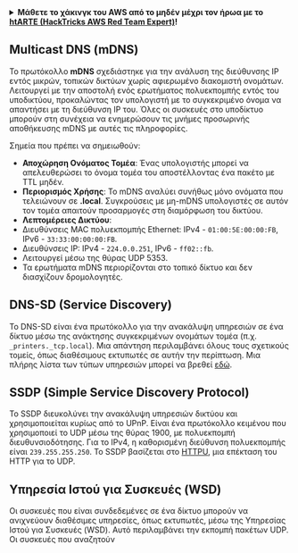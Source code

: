 <details>

<summary><strong>Μάθετε το χάκινγκ του AWS από το μηδέν μέχρι τον ήρωα με το</strong> <a href="https://training.hacktricks.xyz/courses/arte"><strong>htARTE (HackTricks AWS Red Team Expert)</strong></a><strong>!</strong></summary>

Άλλοι τρόποι για να υποστηρίξετε το HackTricks:

* Εάν θέλετε να δείτε την **εταιρεία σας να διαφημίζεται στο HackTricks** ή να **κατεβάσετε το HackTricks σε μορφή PDF** ελέγξτε τα [**ΣΧΕΔΙΑ ΣΥΝΔΡΟΜΗΣ**](https://github.com/sponsors/carlospolop)!
* Αποκτήστε το [**επίσημο PEASS & HackTricks swag**](https://peass.creator-spring.com)
* Ανακαλύψτε [**την Οικογένεια PEASS**](https://opensea.io/collection/the-peass-family), τη συλλογή μας από αποκλειστικά [**NFTs**](https://opensea.io/collection/the-peass-family)
* **Εγγραφείτε στη** 💬 [**ομάδα Discord**](https://discord.gg/hRep4RUj7f) ή στη [**ομάδα telegram**](https://t.me/peass) ή **ακολουθήστε** μας στο **Twitter** 🐦 [**@hacktricks_live**](https://twitter.com/hacktricks_live)**.**
* **Μοιραστείτε τα χάκινγκ κόλπα σας υποβάλλοντας PRs στα** [**HackTricks**](https://github.com/carlospolop/hacktricks) και [**HackTricks Cloud**](https://github.com/carlospolop/hacktricks-cloud) αποθετήρια του github.

</details>


## Multicast DNS (mDNS)

Το πρωτόκολλο **mDNS** σχεδιάστηκε για την ανάλυση της διεύθυνσης IP εντός μικρών, τοπικών δικτύων χωρίς αφιερωμένο διακομιστή ονομάτων. Λειτουργεί με την αποστολή ενός ερωτήματος πολυεκπομπής εντός του υποδικτύου, προκαλώντας τον υπολογιστή με το συγκεκριμένο όνομα να απαντήσει με τη διεύθυνση IP του. Όλες οι συσκευές στο υποδίκτυο μπορούν στη συνέχεια να ενημερώσουν τις μνήμες προσωρινής αποθήκευσης mDNS με αυτές τις πληροφορίες.

Σημεία που πρέπει να σημειωθούν:
- **Αποχώρηση Ονόματος Τομέα**: Ένας υπολογιστής μπορεί να απελευθερώσει το όνομα τομέα του αποστέλλοντας ένα πακέτο με TTL μηδέν.
- **Περιορισμός Χρήσης**: Το mDNS αναλύει συνήθως μόνο ονόματα που τελειώνουν σε **.local**. Συγκρούσεις με μη-mDNS υπολογιστές σε αυτόν τον τομέα απαιτούν προσαρμογές στη διαμόρφωση του δικτύου.
- **Λεπτομέρειες Δικτύου**:
- Διευθύνσεις MAC πολυεκπομπής Ethernet: IPv4 - `01:00:5E:00:00:FB`, IPv6 - `33:33:00:00:00:FB`.
- Διευθύνσεις IP: IPv4 - `224.0.0.251`, IPv6 - `ff02::fb`.
- Λειτουργεί μέσω της θύρας UDP 5353.
- Τα ερωτήματα mDNS περιορίζονται στο τοπικό δίκτυο και δεν διασχίζουν δρομολογητές.

## DNS-SD (Service Discovery)

Το DNS-SD είναι ένα πρωτόκολλο για την ανακάλυψη υπηρεσιών σε ένα δίκτυο μέσω της ανάκτησης συγκεκριμένων ονομάτων τομέα (π.χ. `_printers._tcp.local`). Μια απάντηση περιλαμβάνει όλους τους σχετικούς τομείς, όπως διαθέσιμους εκτυπωτές σε αυτήν την περίπτωση. Μια πλήρης λίστα των τύπων υπηρεσιών μπορεί να βρεθεί [εδώ](http://www.dns-sd.org/ServiceTypes.html).

## SSDP (Simple Service Discovery Protocol)

Το SSDP διευκολύνει την ανακάλυψη υπηρεσιών δικτύου και χρησιμοποιείται κυρίως από το UPnP. Είναι ένα πρωτόκολλο κειμένου που χρησιμοποιεί το UDP μέσω της θύρας 1900, με πολυεκπομπή διευθυνσιοδότησης. Για το IPv4, η καθορισμένη διεύθυνση πολυεκπομπής είναι `239.255.255.250`. Το SSDP βασίζεται στο [HTTPU](https://en.wikipedia.org/wiki/HTTPU), μια επέκταση του HTTP για το UDP.


## Υπηρεσία Ιστού για Συσκευές (WSD)
Οι συσκευές που είναι συνδεδεμένες σε ένα δίκτυο μπορούν να ανιχνεύουν διαθέσιμες υπηρεσίες, όπως εκτυπωτές, μέσω της Υπηρεσίας Ιστού για Συσκευές (WSD). Αυτό περιλαμβάνει την εκπομπή πακέτων UDP. Οι συσκευές που αναζητούν
